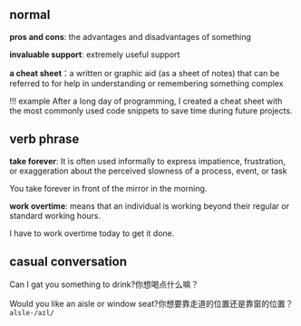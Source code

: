 ## normal
**pros and cons**: the advantages and disadvantages of something

**invaluable support**: extremely useful support

**a cheat sheet**：a written or graphic aid (as a sheet of notes) that can be referred to for help in understanding or remembering something complex

!!! example
    After a long day of programming, I created a cheat sheet with the most commonly used code snippets to save time during future projects.

## verb phrase
**take forever**: It is often used informally to express impatience, frustration, or exaggeration about the perceived slowness of a process, event, or task

You take forever in front of the mirror in the morning.

**work overtime**: means that an individual is working beyond their regular or standard working hours.

I have to work overtime today to get it done.

## casual conversation

Can I gat you something to drink?你想喝点什么嘛？  

Would you like an aisle or window seat?你想要靠走道的位置还是靠窗的位置？`alsle-/aɪl/`



